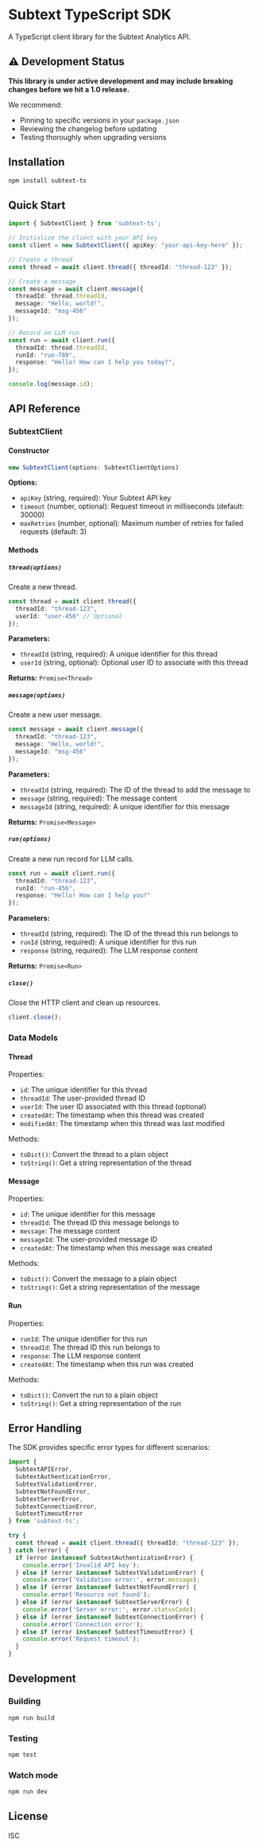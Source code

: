 # Subtext TypeScript SDK

A TypeScript client library for the Subtext Analytics API.

## ⚠️ Development Status

**This library is under active development and may include breaking changes before we hit a 1.0 release.**

We recommend:
- Pinning to specific versions in your `package.json`
- Reviewing the changelog before updating
- Testing thoroughly when upgrading versions

## Installation

```bash
npm install subtext-ts
```

## Quick Start

```typescript
import { SubtextClient } from 'subtext-ts';

// Initialize the client with your API key
const client = new SubtextClient({ apiKey: "your-api-key-here" });

// Create a thread
const thread = await client.thread({ threadId: "thread-123" });

// Create a message
const message = await client.message({
  threadId: thread.threadId,
  message: "Hello, world!",
  messageId: "msg-456"
});

// Record an LLM run
const run = await client.run({
  threadId: thread.threadId,
  runId: "run-789",
  response: "Hello! How can I help you today?",
});

console.log(message.id);
```

## API Reference

### SubtextClient

#### Constructor

```typescript
new SubtextClient(options: SubtextClientOptions)
```

**Options:**
- `apiKey` (string, required): Your Subtext API key
- `timeout` (number, optional): Request timeout in milliseconds (default: 30000)
- `maxRetries` (number, optional): Maximum number of retries for failed requests (default: 3)

#### Methods

##### `thread(options)`

Create a new thread.

```typescript
const thread = await client.thread({
  threadId: "thread-123",
  userId: "user-456" // Optional
});
```

**Parameters:**
- `threadId` (string, required): A unique identifier for this thread
- `userId` (string, optional): Optional user ID to associate with this thread

**Returns:** `Promise<Thread>`

##### `message(options)`

Create a new user message.

```typescript
const message = await client.message({
  threadId: "thread-123",
  message: "Hello, world!",
  messageId: "msg-456"
});
```

**Parameters:**
- `threadId` (string, required): The ID of the thread to add the message to
- `message` (string, required): The message content
- `messageId` (string, required): A unique identifier for this message

**Returns:** `Promise<Message>`

##### `run(options)`

Create a new run record for LLM calls.

```typescript
const run = await client.run({
  threadId: "thread-123",
  runId: "run-456",
  response: "Hello! How can I help you?"
});
```

**Parameters:**
- `threadId` (string, required): The ID of the thread this run belongs to
- `runId` (string, required): A unique identifier for this run
- `response` (string, required): The LLM response content

**Returns:** `Promise<Run>`

##### `close()`

Close the HTTP client and clean up resources.

```typescript
client.close();
```

### Data Models

#### Thread

Properties:
- `id`: The unique identifier for this thread
- `threadId`: The user-provided thread ID
- `userId`: The user ID associated with this thread (optional)
- `createdAt`: The timestamp when this thread was created
- `modifiedAt`: The timestamp when this thread was last modified

Methods:
- `toDict()`: Convert the thread to a plain object
- `toString()`: Get a string representation of the thread

#### Message

Properties:
- `id`: The unique identifier for this message
- `threadId`: The thread ID this message belongs to
- `message`: The message content
- `messageId`: The user-provided message ID
- `createdAt`: The timestamp when this message was created

Methods:
- `toDict()`: Convert the message to a plain object
- `toString()`: Get a string representation of the message

#### Run

Properties:
- `runId`: The unique identifier for this run
- `threadId`: The thread ID this run belongs to
- `response`: The LLM response content
- `createdAt`: The timestamp when this run was created

Methods:
- `toDict()`: Convert the run to a plain object
- `toString()`: Get a string representation of the run

## Error Handling

The SDK provides specific error types for different scenarios:

```typescript
import { 
  SubtextAPIError,
  SubtextAuthenticationError,
  SubtextValidationError,
  SubtextNotFoundError,
  SubtextServerError,
  SubtextConnectionError,
  SubtextTimeoutError 
} from 'subtext-ts';

try {
  const thread = await client.thread({ threadId: "thread-123" });
} catch (error) {
  if (error instanceof SubtextAuthenticationError) {
    console.error('Invalid API key');
  } else if (error instanceof SubtextValidationError) {
    console.error('Validation error:', error.message);
  } else if (error instanceof SubtextNotFoundError) {
    console.error('Resource not found');
  } else if (error instanceof SubtextServerError) {
    console.error('Server error:', error.statusCode);
  } else if (error instanceof SubtextConnectionError) {
    console.error('Connection error');
  } else if (error instanceof SubtextTimeoutError) {
    console.error('Request timeout');
  }
}
```

## Development

### Building

```bash
npm run build
```

### Testing

```bash
npm test
```

### Watch mode

```bash
npm run dev
```

## License

ISC
